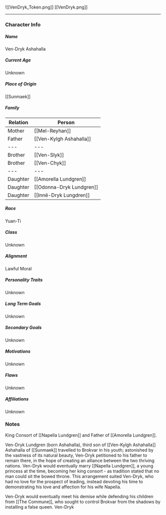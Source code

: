 ![[VenDryk_Token.png]]
[[VenDryk.png]]

---
### Character Info

##### Name 
Ven-Dryk Ashahalla
##### Current Age
Unknown
##### Place of Origin
[[Sunmaek]]
##### Family
| Relation | Person |
| --- | --- |
| Mother | [[Mel-Reyhan]] |
| Father | [[Ven-Kylgh Ashahalla]] |
| --- | --- |
| Brother | [[Ven-Slyk]]| 
| Brother | [[Ven-Chyk]]
| --- | --- |
| Daughter |  [[Amorella Lundgren]] |
| Daughter | [[Odonna-Dryk Lundgren]] | 
| Daughter | [[Innë-Dryk Lungdren]] |
##### Race
Yuan-Ti

##### Class
Unknown

##### Alignment
Lawful Moral

##### Personality Traits
Unknown

##### Long Term Goals
Unknown

##### Secondary Goals
Unknown

##### Motivations
Unknown

##### Flaws
Unknown

##### Affiliations
Unknown

### Notes

King Consort of [[Napella Lundgren]] and Father of [[Amorella Lundgren]].


Ven-Dryk Lundgren (born Ashahalla), third son of  [[Ven-Kylgh Ashahalla]] Ashahalla of [[Sunmaek]] travelled to Brokvar in his youth; astonished by the vastness of its natural beauty, Ven-Dryk petitioned to his father to remain there, in the hope of creating an alliance between the two thriving nations. Ven-Dryk would eventually marry [[Napella Lundgren]], a young princess at the time, becoming her king consort - as tradition stated that no man could sit the bowed throne. This arrangement suited Ven-Dryk, who had no love for the prospect of leading, instead devoting his time to demonstrating his love and affection for his wife Napella. 

Ven-Dryk would eventually meet his demise while defending his children from [[The Commune]], who sought to control Brokvar from the shadows by installing a false queen. Ven-Dryk  